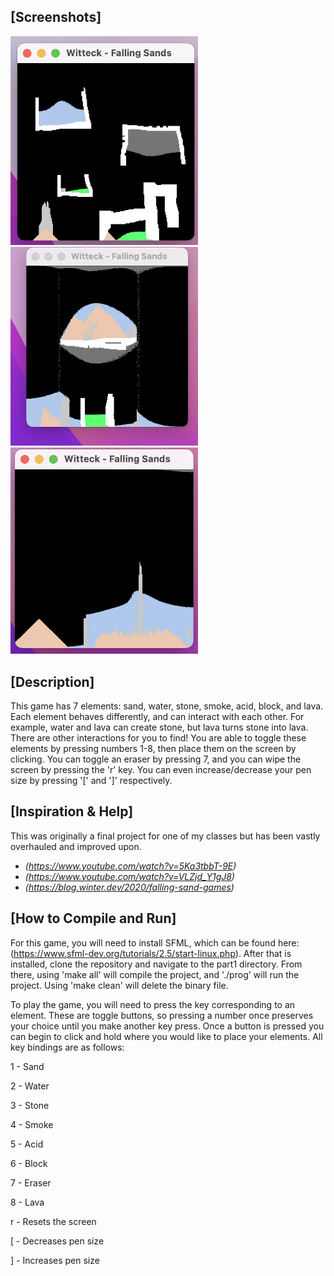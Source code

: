 ## [Screenshots]
<p float="left>
  
  <img src="./media/screenshot1.png" width = "300"/>
  <img src="./media/screenshot2.png" width = "300"/>
  <img src="./media/screenshot1.png" width = "300"/>
  <img src="./media/screenshot3.png" width = "300"/>
  
</p>

## [Description]

This game has 7 elements: sand, water, stone, smoke, acid, block, and lava. Each element behaves differently, and can interact with each other. For example, water and lava can create stone, but lava turns stone into lava. There are other interactions for you to find! You are able to toggle these elements by pressing numbers 1-8, then place them on the screen by clicking. You can toggle an eraser by pressing 7, and you can wipe the screen by pressing the 'r' key. You can even increase/decrease your pen size by pressing '\[' and '\]' respectively. 

## [Inspiration & Help]
This was originally a final project for one of my classes but has been vastly overhauled and improved upon.
* *(https://www.youtube.com/watch?v=5Ka3tbbT-9E)*
* *(https://www.youtube.com/watch?v=VLZjd_Y1gJ8)*
* *(https://blog.winter.dev/2020/falling-sand-games)*

## [How to Compile and Run]

For this game, you will need to install SFML, which can be found here: (https://www.sfml-dev.org/tutorials/2.5/start-linux.php). After that is installed, clone the repository and navigate to the part1 directory. From there, using 'make all' will compile the project, and './prog' will run the project. Using 'make clean' will delete the binary file. 

To play the game, you will need to press the key corresponding to an element. These are toggle buttons, so pressing a number once preserves your choice until you make another key press. Once a button is pressed you can begin to click and hold where you would like to place your elements. All key bindings are as follows:

1 - Sand

2 - Water

3 - Stone

4 - Smoke

5 - Acid

6 - Block

7 - Eraser

8 - Lava

r - Resets the screen

\[ - Decreases pen size

\] - Increases pen size

